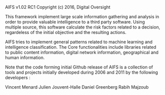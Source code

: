 AIFS v1.02 RC1
Copyright (c) 2016, Digital Oversight

This framework implement large scale information gathering and analysis in order to provide valuable intelligence to a third party software. Using multiple source, this software calculate the risk factors related to a decision, regardeless of the initial objective and the resulting actions.

AIFS tries to implement general patterns related to machine learning and intelligence classification. The Core functionalities include libraries related to public content information, digital network information, geographical and human information.

Note that the code forming initial Github release of AIFS is a collection of tools and projects initially developed during 2006 and 2011 by the following developers :

Vincent Menard 
Julien Jouvent-Halle
Daniel Greenberg
Rabih Majzoub